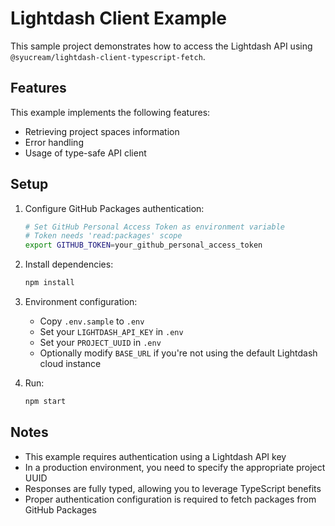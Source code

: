 # Lightdash Client Example

This sample project demonstrates how to access the Lightdash API using `@syucream/lightdash-client-typescript-fetch`.

## Features

This example implements the following features:

- Retrieving project spaces information
- Error handling
- Usage of type-safe API client

## Setup

1. Configure GitHub Packages authentication:
   ```bash
   # Set GitHub Personal Access Token as environment variable
   # Token needs 'read:packages' scope
   export GITHUB_TOKEN=your_github_personal_access_token
   ```

2. Install dependencies:
   ```bash
   npm install
   ```

3. Environment configuration:
   - Copy `.env.sample` to `.env`
   - Set your `LIGHTDASH_API_KEY` in `.env`
   - Set your `PROJECT_UUID` in `.env`
   - Optionally modify `BASE_URL` if you're not using the default Lightdash cloud instance

4. Run:
   ```bash
   npm start
   ```

## Notes

- This example requires authentication using a Lightdash API key
- In a production environment, you need to specify the appropriate project UUID
- Responses are fully typed, allowing you to leverage TypeScript benefits
- Proper authentication configuration is required to fetch packages from GitHub Packages